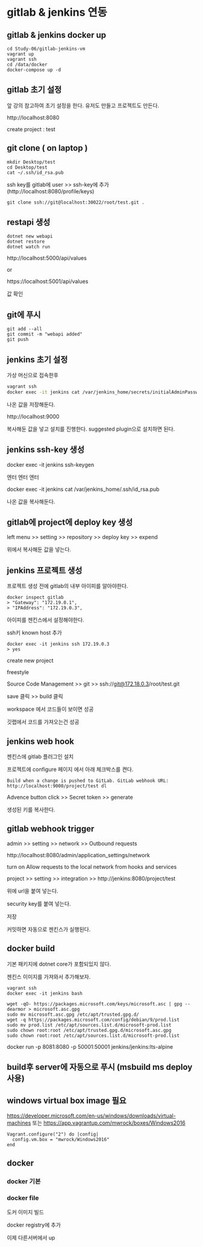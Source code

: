 # gitlab & jenkins 연동

## gitlab & jenkins docker up 

```
cd Study-06/gitlab-jenkins-vm
vagrant up
vagrant ssh 
cd /data/docker
docker-compose up -d
```

## gitlab 초기 설정

앞 강의 참고하여 초기 설정을 한다. 유저도 만들고 프로젝트도 만든다. 

http://localhost:8080

create project : test 


## git clone ( on laptop )
```
mkdir Desktop/test
cd Desktop/test
cat ~/.ssh/id_rsa.pub
```
ssh key를 gitlab에 user >> ssh-key에 추가 (http://localhost:8080/profile/keys)

```
git clone ssh://git@localhost:30022/root/test.git .
```

## restapi 생성
```
dotnet new webapi
dotnet restore 
dotnet watch run
```

http://localhost:5000/api/values 

or 

https://localhost:5001/api/values

값 확인 

## git에 푸시
```
git add --all
git commit -m "webapi added"
git push 
```


## jenkins 초기 설정 
가상 머신으로 접속한후 
```bash
vagrant ssh 
docker exec -it jenkins cat /var/jenkins_home/secrets/initialAdminPassword 
```
나온 값을 저장해둔다. 

http://localhost:9000

복사해둔 값을 넣고 설치를 진행한다. suggested plugin으로 설치하면 된다.

## jenkins ssh-key 생성 

docker exec -it jenkins ssh-keygen

엔터 엔터 엔터 

docker exec -it jenkins cat /var/jenkins_home/.ssh/id_rsa.pub

나온 값을 복사해둔다. 

## gitlab에 project에 deploy key 생성 

left menu >> setting >> repository >> deploy key >> expend

위에서 복사해둔 값을 넣는다. 

## jenkins 프로젝트 생성 
프로젝트 생성 전에 gitlab의 내부 아이피를 알아야한다. 
```
docker inspect gitlab
> "Gateway": "172.19.0.1",
> "IPAddress": "172.19.0.3",
```
아이피를 젠킨스에서 설정해야한다.

ssh키 known host 추가 
```
docker exec -it jenkins ssh 172.19.0.3 
> yes
```
create new project 

freestyle 

Source Code Management >> git >> ssh://git@172.18.0.3/root/test.git

save 클릭 >> build 클릭 

workspace 에서 코드들이 보이면 성공 

깃랩에서 코드를 가져오는건 성공 

## jenkins web hook

젠킨스에 gitlab 플러그인 설치 

프로젝트에 configure 페이지 에서 아래 체크박스를 켠다.
```
Build when a change is pushed to GitLab. GitLab webhook URL: http://localhost:9000/project/test dl
```

Advence button click >> Secret token >> generate 

생성된 키를 복사한다.

## gitlab webhook trigger 

admin >> setting >> network >> Outbound requests

http://localhost:8080/admin/application_settings/network

turn on Allow requests to the local network from hooks and services

project >> setting >> integration >> http://jenkins:8080/project/test

위에 url을 붙여 넣는다.

security key를 붙여 넣는다. 

저장 


커밋하면 자동으로 젠킨스가 실행된다.

## docker build 

기본 패키지에 dotnet core가 포함되있지 않다. 

젠킨스 이미지를 가져와서 추가해보자. 


```
vagrant ssh 
docker exec -it jenkins bash

wget -qO- https://packages.microsoft.com/keys/microsoft.asc | gpg --dearmor > microsoft.asc.gpg
sudo mv microsoft.asc.gpg /etc/apt/trusted.gpg.d/
wget -q https://packages.microsoft.com/config/debian/9/prod.list
sudo mv prod.list /etc/apt/sources.list.d/microsoft-prod.list
sudo chown root:root /etc/apt/trusted.gpg.d/microsoft.asc.gpg
sudo chown root:root /etc/apt/sources.list.d/microsoft-prod.list
```

docker run -p 8081:8080 -p 50001:50001 jenkins/jenkins:lts-alpine




## build후 server에 자동으로 푸시 (msbuild ms deploy 사용) 

## windows virtual box image 필요
<https://developer.microsoft.com/en-us/windows/downloads/virtual-machines>
또는 
https://app.vagrantup.com/mwrock/boxes/Windows2016

```
Vagrant.configure("2") do |config|
  config.vm.box = "mwrock/Windows2016"
end
```



## docker

### docker 기본

### docker file

도커 이미지 빌드

docker registry에 추가

이제 다른서버에서 up 














